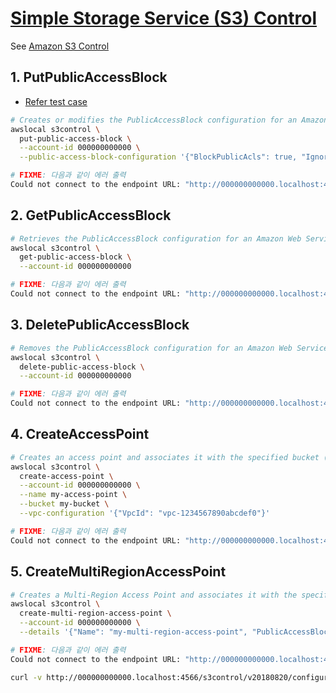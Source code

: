 # [Simple Storage Service (S3) Control](https://docs.localstack.cloud/references/coverage/coverage_s3control/)

See [Amazon S3 Control](https://docs.aws.amazon.com/AmazonS3/latest/API/API_Operations_AWS_S3_Control.html)

## 1. PutPublicAccessBlock

- [Refer test case](https://github.com/localstack/localstack/blob/master/tests/integration/test_s3control.py)

```sh
# Creates or modifies the PublicAccessBlock configuration for an Amazon Web Services account (https://docs.aws.amazon.com/cli/latest/reference/s3control/put-public-access-block.html)
awslocal s3control \
  put-public-access-block \
  --account-id 000000000000 \
  --public-access-block-configuration '{"BlockPublicAcls": true, "IgnorePublicAcls": true, "BlockPublicPolicy": true, "RestrictPublicBuckets": true}'

# FIXME: 다음과 같이 에러 출력
Could not connect to the endpoint URL: "http://000000000000.localhost:4566/v20180820/configuration/publicAccessBlock"
```

## 2. GetPublicAccessBlock

```sh
# Retrieves the PublicAccessBlock configuration for an Amazon Web Services account (https://docs.aws.amazon.com/cli/latest/reference/s3control/get-public-access-block.html)
awslocal s3control \
  get-public-access-block \
  --account-id 000000000000

# FIXME: 다음과 같이 에러 출력
Could not connect to the endpoint URL: "http://000000000000.localhost:4566/v20180820/configuration/publicAccessBlock"
```

## 3. DeletePublicAccessBlock

```sh
# Removes the PublicAccessBlock configuration for an Amazon Web Services account (https://docs.aws.amazon.com/cli/latest/reference/s3control/delete-public-access-block.html)
awslocal s3control \
  delete-public-access-block \
  --account-id 000000000000

# FIXME: 다음과 같이 에러 출력
Could not connect to the endpoint URL: "http://000000000000.localhost:4566/v20180820/configuration/publicAccessBlock"
```

## 4. CreateAccessPoint

```sh
# Creates an access point and associates it with the specified bucket (https://docs.aws.amazon.com/cli/latest/reference/s3control/create-access-point.html)
awslocal s3control \
  create-access-point \
  --account-id 000000000000 \
  --name my-access-point \
  --bucket my-bucket \
  --vpc-configuration '{"VpcId": "vpc-1234567890abcdef0"}'

# FIXME: 다음과 같이 에러 출력
Could not connect to the endpoint URL: "http://000000000000.localhost:4566/v20180820/accesspoint/my-access-point"
```

## 5. CreateMultiRegionAccessPoint

```sh
# Creates a Multi-Region Access Point and associates it with the specified buckets (https://docs.aws.amazon.com/cli/latest/reference/s3control/create-multi-region-access-point.html)
awslocal s3control \
  create-multi-region-access-point \
  --account-id 000000000000 \
  --details '{"Name": "my-multi-region-access-point", "PublicAccessBlock": { "BlockPublicAcls": true, "IgnorePublicAcls": true, "BlockPublicPolicy": true, "RestrictPublicBuckets": true }, "Regions": [ { "Bucket": "string", "BucketAccountId": "string" } ] }'

# FIXME: 다음과 같이 에러 출력
Could not connect to the endpoint URL: "http://000000000000.localhost:4566/v20180820/async-requests/mrap/create"

curl -v http://000000000000.localhost:4566/s3control/v20180820/configuration/publicAccessBlock
```
